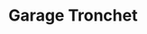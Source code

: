 ---
title: "Garage Tronchet"
url: /neuville-sur-sarthe/garage-tronchet/
shop: réparation de voitures
---
